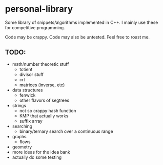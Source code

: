 # personal-library

Some library of snippets/algorithms implemented in C++.
I mainly use these for competitive programming.

Code may be crappy.
Code may also be untested.
Feel free to roast me.

## TODO:
- math/number theoretic stuff
  - totient
  - divisor stuff
  - crt
  - matrices (inverse, etc)
- data structures
  - fenwick
  - other flavors of segtrees
- strings
  - not so crappy hash function
  - KMP that actually works
  - suffix array
- searching
  - binary/ternary search over a continuous range
- graphs
  - flows
- geometry
- more ideas for the idea bank
- actually do some testing